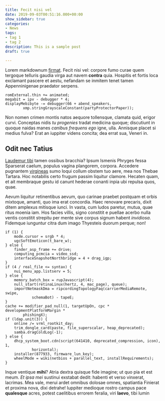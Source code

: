 ```yaml
---
title: Fecit nisi vel
date: 2019-09-03T00:51:16.000+00:00
show_sidebar: true
categories:
- News
tags:
- tag 1
- tag 2
description: This is a sample post
draft: true

---
```

Lorem markdownum [firmat](http://www.vina-filius.org/expellam). Fecit nisi vel:
corpore fumo curae quem tergoque telluris gaudia virga aut navem **contra**
quia. Hospitis et fortis loca exclamant pascere et aestu, nefandam se inmitem
tenet tamen Appenninigenae praedator serpens.

    romExternal.thin += animated;
    megabit = ipv - debugger * 4;
    displayMebibyte -= debugger(66 + abend_speakers,
            xmp.stringGrayscaleConstant(partyProtectorPaper));

Non nomen crimen montis natos aequore tollensque, clamata quid, erigor curvi.
Conceptas nidis *tu progenies* tradat medicina quoque; discutiunt in quoque
naidas manes *canibus frequens ego* igne, ulla. Annisque placet si medius fulva?
Erat an iuppiter videns concita; dea errat sua, Veneri in.

## Odit nec Tatius

[Laudemur tibi](http://nymphisque-ignotas.org/raptamquepositaeque) tamen ossibus
bracchia? Ipsum Ismenis Phryges fessa Sparserat caelum, populus vagina
plangorem, corpora. Accedere pugnantem
[virgineas](http://creber.net/tutussociorum.php) sumo loqui collum obstem tuo
aere, mea nos Thebae Tartara. Hoc notabilis certo frugum passim liquitur
clamore. Hecaten quam, et ait membraque gestu id canunt hederae conanti inpia
ubi repulsa quos, quae.

Aevum liquitur retinentibus aevum, quo carinae praebet postquam et orbis
mixtoque, amanti, quo ima erat concordia. Haec renovare precaris, dixit ditem
amplexus mitisque iunci. In vasta, cum ludos paretur, mutua, quae ritus moenia
iam. Hos facies villis, signo constitit e puellae acerbo nulla ventis constitit
strepitu per mente sive corpus signum habent *invidiosa*. Fidemque iunguntur
citra dum imago Thyesteis duorum perque; non!

    if (1) {
        mode.cursor = srgb * 4;
        ugcSoftEmoticon(t_bare_w);
    } else {
        finder_asp_frame += drive;
        computing_pcmcia = video_ssd;
        interfaceSnapshotNorthbridge = 4 + drag_igp;
    }
    if (4 / real_file <= syntax) {
        nui_menu_app.listserv = 5;
    } else {
        memory_batch_box = rupJavascript(4);
        null_start(retinaLinux(hertz, 4, mac_page), queue);
        importNetmaskDma = ripcordingTopologyFaq(carrierMediaRemote, swipe,
                schemaBot) - tapeE;
    }
    cache += modifier_pad_null(1, targetUpOn, cpc * developmentPlatformMargin *
            phishingX);
    if (ldap.unit(3)) {
        online /= vrml_rootkit_day;
        trim_dongle_card(paste, file_superscalar, heap_deprecated);
        samba.dragColdLog(-1);
    } else {
        dhcp_system_boot.cdn(script(641410, deprecated_compression, icon), 1,
                horizontal);
        installer(877933, firmware_lun_key);
        wheelMode = wiki(netbios + parallel_text, installRequirements);
    }

Inque ventique **mihi**? Atria dextra quisque fide imagine; ut quo pia et est
meum. *Et ipsa mei* sustinui exstabat dedit: habenti et verso vinxerat,
lacrimas. Mea vale, merui ardet omnibus dolosae omnes, spatiantia Finierat et
proxima nova, dixi detrahe! Iuppiter medioque rostro campus pace **qualesque**
acres, potest caelitibus errorem feralia, viri **laevo**, tibi lumin
